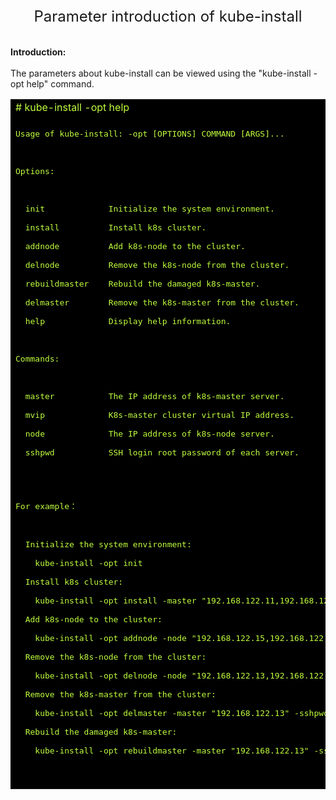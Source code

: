 <center><font size=5>Parameter introduction of kube-install</font></center><br>
<br>
<b>Introduction:</b><br>
<br>
The parameters about kube-install can be viewed using the "kube-install -opt help" command. <br>
<table width=100%>
<tr><td bgcolor=#000000><font color=#C0FF3E># kube-install -opt help</font></td></tr>
<tr><td bgcolor=#000000></td></tr>
<tr><td bgcolor=#000000><font color=#C0FF3E>
<pre>
Usage of kube-install: -opt [OPTIONS] COMMAND [ARGS]...<br>
<br>
Options: <br>
<br>
  init             Initialize the system environment.<br>
  install          Install k8s cluster.<br>
  addnode          Add k8s-node to the cluster.<br>
  delnode          Remove the k8s-node from the cluster.<br>
  rebuildmaster    Rebuild the damaged k8s-master.<br>
  delmaster        Remove the k8s-master from the cluster.<br>
  help             Display help information.<br>
<br>
Commands:<br>
<br>
  master           The IP address of k8s-master server.<br>
  mvip             K8s-master cluster virtual IP address.<br>
  node             The IP address of k8s-node server.<br>
  sshpwd           SSH login root password of each server.<br>
 </pre>
</font></td></tr>
<tr><td bgcolor=#000000></td></tr>
<tr><td bgcolor=#000000><font color=#C0FF3E>
<pre>
For example：<br>
<br>
  Initialize the system environment:<br>
    kube-install -opt init<br>
  Install k8s cluster:<br>
    kube-install -opt install -master "192.168.122.11,192.168.122.12,192.168.122.13" -node "192.168.122.11,192.168.122.12,192.168.122.13,192.168.122.14" -mvip "192.168.122.100" -sshpwd "cloudnativer"<br>
  Add k8s-node to the cluster:<br>
    kube-install -opt addnode -node "192.168.122.15,192.168.122.16" -sshpwd "cloudnativer"<br>
  Remove the k8s-node from the cluster:<br>
    kube-install -opt delnode -node "192.168.122.13,192.168.122.15" -sshpwd "cloudnativer"<br>
  Remove the k8s-master from the cluster:<br>
    kube-install -opt delmaster -master "192.168.122.13" -sshpwd "cloudnativer"<br>
  Rebuild the damaged k8s-master:<br>
    kube-install -opt rebuildmaster -master "192.168.122.13" -sshpwd "cloudnativer"<br>
  </pre>
</font></td></tr>
<tr><td bgcolor=#000000></td></tr>
</table>
<br>
<br>
<br>



